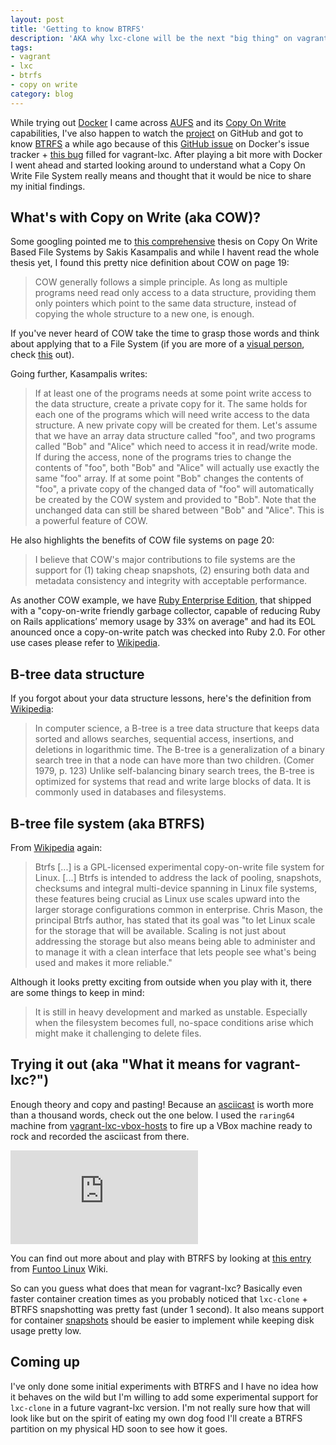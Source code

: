 ```yaml
---
layout: post
title: 'Getting to know BTRFS'
description: 'AKA why lxc-clone will be the next "big thing" on vagrant-lxc'
tags:
- vagrant
- lxc
- btrfs
- copy on write
category: blog
---
```


While trying out [Docker](http://docker.io) I came across [AUFS](http://aufs.sourceforge.net/aufs.html)
and its [Copy On Write](http://en.wikipedia.org/wiki/Copy-on-write) capabilities,
I've also happen to watch the [project](https://github.com/dotcloud/docker) on
GitHub and got to know [BTRFS](http://en.wikipedia.org/wiki/Btrfs) a while ago
because of this [GitHub issue](https://github.com/dotcloud/docker/issues/443) on
Docker's issue tracker + [this bug](https://github.com/fgrehm/vagrant-lxc/issues/81)
filled for vagrant-lxc. After playing a bit more with Docker I went ahead and
started looking around to understand what a Copy On Write File System really
means and thought that it would be nice to share my initial findings.

## What's with Copy on Write (aka COW)?

Some googling pointed me to [this comprehensive](http://faif.objectis.net/download-copy-on-write-based-file-systems)
thesis on Copy On Write Based File Systems by Sakis Kasampalis and while I havent
read the whole thesis yet, I found this pretty nice definition about COW on
page 19:

> COW generally follows a simple principle. As long as multiple programs need
> read only access to a data structure, providing them only pointers which
> point to the same data structure, instead of copying the whole structure to
> a new one, is enough.

If you've never heard of COW take the time to grasp those words and think about
applying that to a File System (if you are more of a [visual person](http://en.wikipedia.org/wiki/Visual_learning),
check [this](http://www.funtoo.org/BTRFS_Fun#A_story_of_boxes....)
out).

Going further, Kasampalis writes:

> If at least one of the programs needs at some point
> write access to the data structure, create a private copy for it. The same holds
> for each one of the programs which will need write access to the data structure.
> A new private copy will be created for them. Let's assume that we have an
> array data structure called "foo", and two programs called "Bob"
> and "Alice" which need to access it in read/write mode. If during the access,
> none of the programs tries to change the contents of "foo", both "Bob" and
> "Alice" will actually use exactly the same "foo" array. If at some point "Bob"
> changes the contents of "foo", a private copy of the changed data of "foo" will
> automatically be created by the COW system and provided to "Bob". Note
> that the unchanged data can still be shared between "Bob" and "Alice". This
> is a powerful feature of COW.

He also highlights the benefits of COW file systems on page 20:

> I believe that COW's major contributions to file systems are the support for (1)
> taking cheap snapshots, (2) ensuring both data and metadata consistency and
> integrity with acceptable performance.

As another COW example, we have [Ruby Enterprise Edition](http://www.rubyenterpriseedition.com/faq.html#what_is_this),
that shipped with a "copy-on-write friendly garbage collector, capable of reducing
Ruby on Rails applications’ memory usage by 33% on average" and had its EOL
anounced once a copy-on-write patch was checked into Ruby 2.0. For other use
cases please refer to [Wikipedia](http://en.wikipedia.org/wiki/Copy-on-write#Other_applications_of_copy-on-write).

## B-tree data structure

If you forgot about your data structure lessons, here's the definition from [Wikipedia](http://en.wikipedia.org/wiki/B-tree):

> In computer science, a B-tree is a tree data structure that keeps data sorted and
> allows searches, sequential access, insertions, and deletions in logarithmic time.
> The B-tree is a generalization of a binary search tree in that a node can have more
> than two children. (Comer 1979, p. 123) Unlike self-balancing binary search trees,
> the B-tree is optimized for systems that read and write large blocks of data.
> It is commonly used in databases and filesystems.

## B-tree file system (aka BTRFS)

From [Wikipedia](http://en.wikipedia.org/wiki/Btrfs) again:

> Btrfs \[...\] is a GPL-licensed experimental copy-on-write file system for Linux.
> \[...\] Btrfs is intended to address the lack of pooling, snapshots, checksums
> and integral multi-device spanning in Linux file systems, these features being
> crucial as Linux use scales upward into the larger storage configurations common
> in enterprise. Chris Mason, the principal Btrfs author, has stated that its goal
> was "to let Linux scale for the storage that will be available. Scaling is not
> just about addressing the storage but also means being able to administer and
> to manage it with a clean interface that lets people see what's being used and
> makes it more reliable."

Although it looks pretty exciting from outside when you play with it, there are
some things to keep in mind:

> It is still in heavy development and marked as unstable. Especially when the
> filesystem becomes full, no-space conditions arise which might make it
> challenging to delete files.

## Trying it out (aka "What it means for vagrant-lxc?")

Enough theory and copy and pasting! Because an [asciicast](http://asciinema.org/) is
worth more than a thousand words, check out the one below. I used the `raring64`
machine from [vagrant-lxc-vbox-hosts](https://github.com/fgrehm/vagrant-lxc-vbox-hosts)
to fire up a VBox machine ready to rock and recorded the asciicast from there.

<div class="asciicast">
  <div>
    <iframe src="http://ascii.io/a/3490/raw" frameborder="0"></iframe>
  </div>
  <p>
    You can find out more about and play with BTRFS by looking at
    <a href="http://www.funtoo.org/BTRFS_Fun">this entry</a> from
    <a href="http://www.funtoo.org/wiki/Welcome">Funtoo Linux</a> Wiki.
  </p>
</div>

So can you guess what does that mean for vagrant-lxc? Basically even faster container
creation times as you probably noticed that `lxc-clone` + BTRFS snapshotting was pretty
fast (under 1 second). It also means support for container [snapshots](https://github.com/fgrehm/vagrant-lxc/issues/32)
should be easier to implement while keeping disk usage pretty low.


## Coming up

I've only done some initial experiments with BTRFS and I have no idea how it behaves
on the wild but I'm willing to add some experimental support for `lxc-clone` in a
future vagrant-lxc version. I'm not really sure how that will look like but on
the spirit of eating my own dog food I'll create a BTRFS partition on my physical
HD soon to see how it goes.
